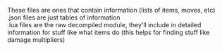 These files are ones that contain information (lists of items, moves, etc)  
.json files are just tables of information  
.lua files are the raw decompiled module, they'll include in detailed information for stuff like what items do (this helps for finding stuff like damage multipliers)
